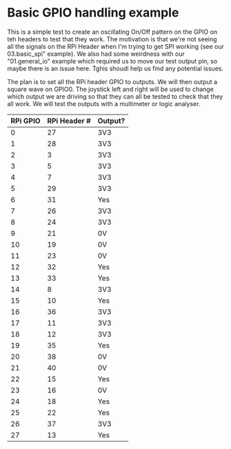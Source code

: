 <!--
Copyright lowRISC Contributors.
SPDX-License-Identifier: Apache-2.0
-->
# Basic GPIO handling example

This is a simple test to create an oscillating On/Off pattern on the GPIO on teh headers to test that they work. The motivation is that we're not seeing all the signals on the RPi Header when I'm trying to get SPI working (see our 03.basic_spi" example). We also had some weirdness with our "01.general_io" example which required us to move our test output pin, so maybe there is an issue here. Tghis shoudl help us find any potential issues.

The plan is to set all the RPi header GPIO to outputs. We will then output a square wave on GPIO0. The joystick left and right will be used to change which output we are driving so that they can all be tested to check that they all work. We will test the outputs with a multimeter or logic analyser.

| RPi GPIO |  RPi Header # | Output? |
| -------- | ------------- | ------- |
|     0    |       27      |   3V3   | 
|     1    |       28      |   3V3   | 	
|     2    |        3      |   3V3   | 	
|     3    |        5      |   3V3   |	
|     4    |        7      |   3V3   |	
|     5    |       29      |   3V3   |	
|     6    |       31      |   Yes   |	
|     7    |       26      |   3V3   |	
|     8    |       24      |   3V3   |	
|     9    |       21      |    0V   |	
|    10    |       19      |    0V   |	
|    11    |       23      |    0V   |	
|    12    |       32      |   Yes   |	
|    13    |       33      |   Yes   |	
|    14    |        8      |   3V3   |	
|    15    |       10      |   Yes   |	
|    16    |       36      |   3V3   |	
|    17    |       11      |   3V3   |	
|    18    |       12      |   3V3   |	
|    19    |       35      |   Yes   |	
|    20    |       38      |    0V   |	
|    21    |       40      |    0V   |	
|    22    |       15      |   Yes   |	
|    23    |       16      |    0V   |	
|    24    |       18      |   Yes   |	
|    25    |       22      |   Yes   |	
|    26    |       37      |   3V3   |	
|    27    |       13      |   Yes   |

